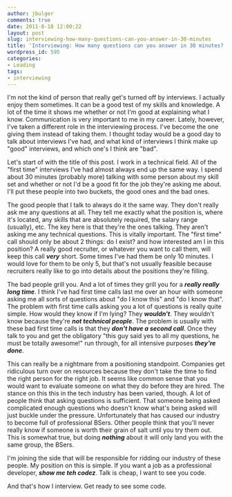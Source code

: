 ```yaml
---
author: jbulger
comments: true
date: 2011-8-18 12:00:22
layout: post
slug: interviewing-how-many-questions-can-you-answer-in-30-minutes
title: 'Interviewing: How many questions can you answer in 30 minutes?'
wordpress_id: 595
categories:
- Leading
tags:
- interviewing
---
```


I'm not the kind of person that really get's turned off by interviews. I actually enjoy them sometimes. It can be a good test of my skills and knowledge. A lot of the time it shows me whether or not I'm good at explaining what I know. Communication is very important to me in my career. Lately, however, I've taken a different role in the interviewing process. I've become the one giving them instead of taking them. I thought today would be a good day to talk about interviews I've had, and what kind of interviews I think make up "good" interviews, and which one's I think are "bad".

<!-- more -->

Let's start of with the title of this post. I work in a technical field. All of the "first time" interviews I've had almost always end up the same way. I spend about 30 minutes (probably more) talking with some person about my skill set and whether or not I'd be a good fit for the job they're asking me about. I'll put these people into two buckets, the good ones and the bad ones.

The good people that I talk to always do it the same way. They don't really ask me any questions at all. They tell me exactly what the position is, where it's located, any skills that are absolutely required, the salary range (usually), etc. The key here is that they're the ones talking. They aren't asking me any technical questions. This is vitally important. The "first time" call should only be about 2 things: do I exist? and how interested am I in this position? A really good recruiter, or whatever you want to call them, will keep this call _**very**_ short. Some times I've had them be only 10 minutes. I would love for them to be only 5, but that's not usually feasible because recruiters really like to go into details about the positions they're filling.

The bad people grill you. And a lot of times they grill you for a _**really really long time**_. I think I've had first time calls last me over an hour with someone asking me all sorts of questions about "do I know this" and "do I know that". The problem with first time calls asking you a lot of questions is really quite simple. How would they know if I'm lying? They _**wouldn't**_. They wouldn't know because they're _**not technical people**_. The problem is usually with these bad first time calls is that they _**don't have a second call**_. Once they talk to you and get the obligatory "this guy said yes to all my questions, he must be totally awesome!" run through, for all intensive purposes _**they're done**_.

This can really be a nightmare from a positioning standpoint. Companies get ridiculous turn over on resources because they don't take the time to find the right person for the right job. It seems like common sense that you would want to evaluate someone on what they do before they are hired. The stance on this this in the tech industry has been varied, though. A lot of people think that asking questions is sufficient. That someone being asked complicated enough questions who doesn't know what's being asked will just buckle under the pressure. Unfortunately that has caused our industry to become full of professional BSers. Other people think that you'll never really know if someone is worth their grain of salt until you try them out. This is somewhat true, but doing _**nothing**_ about it will only land you with the same group, the BSers.

I'm joining the side that will be responsible for ridding our industry of these people. My position on this is simple. If you want a job as a professional developer, _**show me teh codez**_. Talk is cheap, I want to see you code.

And that's how I interview. Get ready to see some code.
